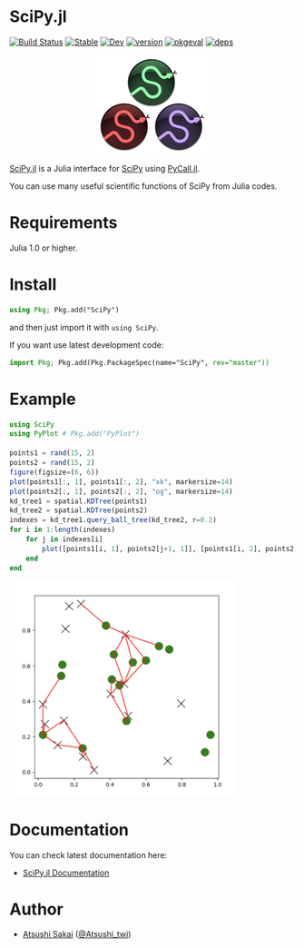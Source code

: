 # SciPy.jl

[![Build Status](https://github.com/AtsushiSakai/SciPy.jl/workflows/CI/badge.svg)](https://github.com/AtsushiSakai/SciPy.jl/actions)
[![Stable](https://img.shields.io/badge/docs-stable-blue.svg)](https://AtsushiSakai.github.io/SciPy.jl/stable)
[![Dev](https://img.shields.io/badge/docs-dev-blue.svg)](https://AtsushiSakai.github.io/SciPy.jl/dev)
[![version](https://juliahub.com/docs/SciPy/version.svg)](https://juliahub.com/ui/Packages/SciPy/g8Zlq)
[![pkgeval](https://juliahub.com/docs/SciPy/pkgeval.svg)](https://juliahub.com/ui/Packages/SciPy/g8Zlq)
[![deps](https://juliahub.com/docs/SciPy/deps.svg)](https://juliahub.com/ui/Packages/SciPy/g8Zlq?t=2)

<p align="center"><img src="docs/src/assets/scipyjl_logo.png" alt="drawing" width="200"/></p>

[SciPy.jl](https://pkg.juliahub.com/ui/Packages/SciPy/g8Zlq/) is a Julia interface for [SciPy](https://www.scipy.org/scipylib/index.html) using [PyCall.jl](https://github.com/JuliaPy/PyCall.jl).

You can use many useful scientific functions of SciPy from Julia codes.

# Requirements

Julia 1.0 or higher.

# Install

```jl
using Pkg; Pkg.add("SciPy")
```

and then just import it with `using SciPy`.

If you want use latest development code:

```jl
import Pkg; Pkg.add(Pkg.PackageSpec(name="SciPy", rev="master"))
```

# Example

```jl
using SciPy
using PyPlot # Pkg.add("PyPlot")

points1 = rand(15, 2)
points2 = rand(15, 2)
figure(figsize=(6, 6))
plot(points1[:, 1], points1[:, 2], "xk", markersize=14)
plot(points2[:, 1], points2[:, 2], "og", markersize=14)
kd_tree1 = spatial.KDTree(points1)
kd_tree2 = spatial.KDTree(points2)
indexes = kd_tree1.query_ball_tree(kd_tree2, r=0.2)
for i in 1:length(indexes)
    for j in indexes[i]
        plot([points1[i, 1], points2[j+1, 1]], [points1[i, 2], points2[j+1, 2]], "-r")
    end
end
```

<img src="https://github.com/AtsushiSakai/SciPy.jl/raw/master/docs/src/assets/spatial_KDTree_sample.png" width="400">

# Documentation

You can check latest documentation here:
- [SciPy.jl Documentation](https://atsushisakai.github.io/SciPy.jl/stable)


# Author

- [Atsushi Sakai](https://github.com/AtsushiSakai/) ([@Atsushi_twi](https://twitter.com/Atsushi_twi))
